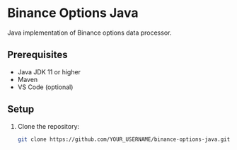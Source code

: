 # Binance Options Java

Java implementation of Binance options data processor.

## Prerequisites

- Java JDK 11 or higher
- Maven
- VS Code (optional)

## Setup

1. Clone the repository:
   ```bash
   git clone https://github.com/YOUR_USERNAME/binance-options-java.git